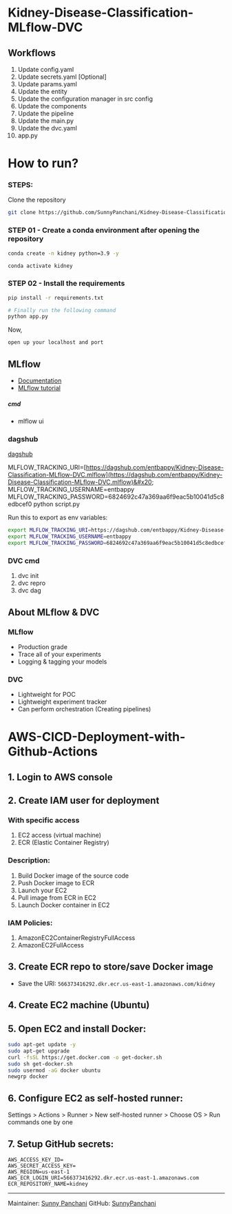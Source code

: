 # Kidney-Disease-Classification-MLflow-DVC

## Workflows

1. Update config.yaml
2. Update secrets.yaml \[Optional]
3. Update params.yaml
4. Update the entity
5. Update the configuration manager in src config
6. Update the components
7. Update the pipeline
8. Update the main.py
9. Update the dvc.yaml
10. app.py

# How to run?

### STEPS:

Clone the repository

```bash
git clone https://github.com/SunnyPanchani/Kidney-Disease-Classification-Deep-Learning-Project.git
```

### STEP 01 - Create a conda environment after opening the repository

```bash
conda create -n kidney python=3.9 -y
```

```bash
conda activate kidney
```

### STEP 02 - Install the requirements

```bash
pip install -r requirements.txt
```

```bash
# Finally run the following command
python app.py
```

Now,

```bash
open up your localhost and port
```

## MLflow

* [Documentation](https://mlflow.org/docs/latest/index.html)
* [MLflow tutorial](https://youtu.be/qdcHHrsXA48?si=bD5vDS60akNphkem)

##### cmd

* mlflow ui

### dagshub

[dagshub](https://dagshub.com/)

MLFLOW\_TRACKING\_URI=[https://dagshub.com/entbappy/Kidney-Disease-Classification-MLflow-DVC.mlflow](https://dagshub.com/entbappy/Kidney-Disease-Classification-MLflow-DVC.mlflow)&#x20;
MLFLOW\_TRACKING\_USERNAME=entbappy&#x20;
MLFLOW\_TRACKING\_PASSWORD=6824692c47a369aa6f9eac5b10041d5c8edbcef0&#x20;
python script.py

Run this to export as env variables:

```bash
export MLFLOW_TRACKING_URI=https://dagshub.com/entbappy/Kidney-Disease-Classification-MLflow-DVC.mlflow
export MLFLOW_TRACKING_USERNAME=entbappy
export MLFLOW_TRACKING_PASSWORD=6824692c47a369aa6f9eac5b10041d5c8edbcef0
```

### DVC cmd

1. dvc init
2. dvc repro
3. dvc dag

## About MLflow & DVC

### MLflow

* Production grade
* Trace all of your experiments
* Logging & tagging your models

### DVC

* Lightweight for POC
* Lightweight experiment tracker
* Can perform orchestration (Creating pipelines)

# AWS-CICD-Deployment-with-Github-Actions

## 1. Login to AWS console

## 2. Create IAM user for deployment

### With specific access

1. EC2 access (virtual machine)
2. ECR (Elastic Container Registry)

### Description:

1. Build Docker image of the source code
2. Push Docker image to ECR
3. Launch your EC2
4. Pull image from ECR in EC2
5. Launch Docker container in EC2

### IAM Policies:

1. AmazonEC2ContainerRegistryFullAccess
2. AmazonEC2FullAccess

## 3. Create ECR repo to store/save Docker image

* Save the URI: `566373416292.dkr.ecr.us-east-1.amazonaws.com/kidney`

## 4. Create EC2 machine (Ubuntu)

## 5. Open EC2 and install Docker:

```bash
sudo apt-get update -y
sudo apt-get upgrade
curl -fsSL https://get.docker.com -o get-docker.sh
sudo sh get-docker.sh
sudo usermod -aG docker ubuntu
newgrp docker
```

## 6. Configure EC2 as self-hosted runner:

Settings > Actions > Runner > New self-hosted runner > Choose OS > Run commands one by one

## 7. Setup GitHub secrets:

```
AWS_ACCESS_KEY_ID=
AWS_SECRET_ACCESS_KEY=
AWS_REGION=us-east-1
AWS_ECR_LOGIN_URI=566373416292.dkr.ecr.us-east-1.amazonaws.com
ECR_REPOSITORY_NAME=kidney
```

---

Maintainer: [Sunny Panchani](mailto:sunnypanchani9007@gmail.com)
GitHub: [SunnyPanchani](https://github.com/SunnyPanchani)
